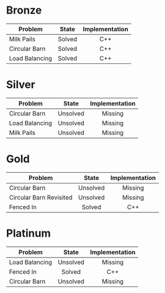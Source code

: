 # Bronze
| Problem        | State           | Implementation  |
| -------------  |:---------------:| :--------------:|
| Milk Pails | Solved          | C++            |
| Circular Barn         | Solved          | C++            |
| Load Balancing   | Solved          | C++            |
# Silver
| Problem        | State           | Implementation  |
| ------------- |:---------------:| :--------------:|
| Circular Barn | Unsolved          | Missing            |
| Load Balancing | Unsolved          | Missing            |
| Milk Pails | Unsolved          | Missing            |
# Gold
| Problem        | State           | Implementation  |
| ------------- |:---------------:| :--------------:|
| Circular Barn | Unsolved          | Missing            |
| Circular Barn Revisited | Unsolved          | Missing            |
| Fenced In | Solved          | C++            |
# Platinum
| Problem        | State           | Implementation  |
| ------------- |:---------------:| :--------------:|
| Load Balancing | Unsolved          | Missing            |
| Fenced In | Solved          | C++            |
| Circular Barn | Unsolved          | Missing            |
